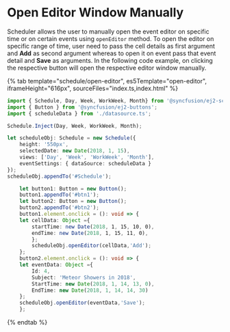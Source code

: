 # Open Editor Window Manually

Scheduler allows the user to manually open the event editor on specific time or on certain events using `openEditor` method. To open the editor on specific range of time, user need to pass the cell details as first argument and **Add** as second argument whereas to open it on event pass that event detail and **Save** as arguments. In the following code example, on clicking the respective button will open the respective editor window manually.

{% tab template="schedule/open-editor", es5Template="open-editor", iframeHeight="616px", sourceFiles="index.ts,index.html"  %}

```typescript
import { Schedule, Day, Week, WorkWeek, Month} from '@syncfusion/ej2-schedule';
import { Button } from '@syncfusion/ej2-buttons';
import { scheduleData } from './datasource.ts';

Schedule.Inject(Day, Week, WorkWeek, Month);

let scheduleObj: Schedule = new Schedule({
    height: '550px',
    selectedDate: new Date(2018, 1, 15),
    views: ['Day', 'Week', 'WorkWeek', 'Month'],
    eventSettings: { dataSource: scheduleData }
});
scheduleObj.appendTo('#Schedule');

    let button1: Button = new Button();
    button1.appendTo('#btn1');
    let button2: Button = new Button();
    button2.appendTo('#btn2');
    button1.element.onclick = (): void => {
    let cellData: Object ={
        startTime: new Date(2018, 1, 15, 10, 0),
        endTime: new Date(2018, 1, 15, 11, 0),
        };
        scheduleObj.openEditor(cellData,'Add');
    };
    button2.element.onclick = (): void => {
    let eventData: Object ={
        Id: 4,
        Subject: 'Meteor Showers in 2018',
        StartTime: new Date(2018, 1, 14, 13, 0),
        EndTime: new Date(2018, 1, 14, 14, 30)
    };
    scheduleObj.openEditor(eventData,'Save');
    };
```

{% endtab %}